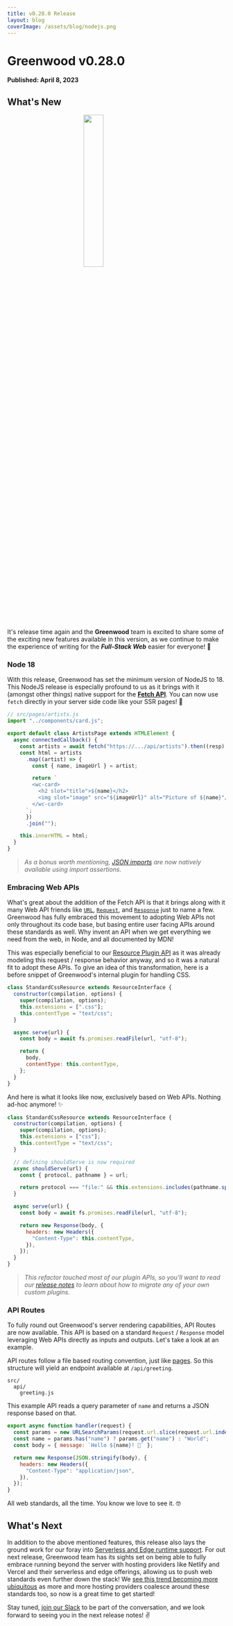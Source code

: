 ```yaml
---
title: v0.28.0 Release
layout: blog
coverImage: /assets/blog/nodejs.png
---
```


# Greenwood v0.28.0

**Published: April 8, 2023**

## What's New

<img src="/assets/blog/nodejs.png" style="display: block; width: 30%; margin: 0 auto;"/>

It's release time again and the **Greenwood** team is excited to share some of the exciting new features available in this version, as we continue to make the experience of writing for the _**Full-Stack Web**_ easier for everyone! 🙌

### Node 18

With this release, Greenwood has set the minimum version of NodeJS to 18. This NodeJS release is especially profound to us as it brings with it (amongst other things) native support for the [**Fetch API**](https://developer.mozilla.org/en-US/docs/Web/API/Fetch_API). You can now use `fetch` directly in your server side code like your SSR pages! 💯

```js
// src/pages/artists.js
import "../components/card.js";

export default class ArtistsPage extends HTMLElement {
  async connectedCallback() {
    const artists = await fetch("https://.../api/artists").then((resp) => resp.json());
    const html = artists
      .map((artist) => {
        const { name, imageUrl } = artist;

        return `
        <wc-card>
          <h2 slot="title">${name}</h2>
          <img slot="image" src="${imageUrl}" alt="Picture of ${name}"/>
        </wc-card>
      `;
      })
      .join("");

    this.innerHTML = html;
  }
}
```

> _As a bonus worth mentioning, [JSON imports](https://simonplend.com/import-json-in-es-modules/) are now natively available using import assertions._

### Embracing Web APIs

What's great about the addition of the Fetch API is that it brings along with it many Web API friends like [`URL`](https://developer.mozilla.org/en-US/docs/Web/API/URL), [`Request`](https://developer.mozilla.org/en-US/docs/Web/API/Request), and [`Response`](https://developer.mozilla.org/en-US/docs/Web/API/Response) just to name a few. Greenwood has fully embraced this movement to adopting Web APIs not only throughout its code base, but basing entire user facing APIs around these standards as well. Why invent an API when we get everything we need from the web, in Node, and all documented by MDN!

This was especially beneficial to our [Resource Plugin API](/plugins/resource/) as it was already modeling this request / response behavior anyway, and so it was a natural fit to adopt these APIs. To give an idea of this transformation, here is a before snippet of Greenwood's internal plugin for handling CSS.

<!-- eslint-disable-next-line no-unused-vars -->

```js
class StandardCssResource extends ResourceInterface {
  constructor(compilation, options) {
    super(compilation, options);
    this.extensions = [".css"];
    this.contentType = "text/css";
  }

  async serve(url) {
    const body = await fs.promises.readFile(url, "utf-8");

    return {
      body,
      contentType: this.contentType,
    };
  }
}
```

And here is what it looks like now, exclusively based on Web APIs. Nothing ad-hoc anymore! ✨

<!-- eslint-disable-next-line no-unused-vars -->

```js
class StandardCssResource extends ResourceInterface {
  constructor(compilation, options) {
    super(compilation, options);
    this.extensions = ["css"];
    this.contentType = "text/css";
  }

  // defining shouldServe is now required
  async shouldServe(url) {
    const { protocol, pathname } = url;

    return protocol === "file:" && this.extensions.includes(pathname.split(".").pop());
  }

  async serve(url) {
    const body = await fs.promises.readFile(url, "utf-8");

    return new Response(body, {
      headers: new Headers({
        "Content-Type": this.contentType,
      }),
    });
  }
}
```

> _This refactor touched most of our plugin APIs, so you'll want to read our [release notes](https://github.com/ProjectEvergreen/greenwood/releases/tag/v0.28.0) to learn about how to migrate any of your own custom plugins._

### API Routes

To fully round out Greenwood's server rendering capabilities, API Routes are now available. This API is based on a standard `Request` / `Response` model leveraging Web APIs directly as inputs and outputs. Let's take a look at an example.

API routes follow a file based routing convention, just like [pages](/docs/layouts/#pages). So this structure will yield an endpoint available at `/api/greeting`.

```shell
src/
  api/
    greeting.js
```

This example API reads a query parameter of `name` and returns a JSON response based on that.

```js
export async function handler(request) {
  const params = new URLSearchParams(request.url.slice(request.url.indexOf("?")));
  const name = params.has("name") ? params.get("name") : "World";
  const body = { message: `Hello ${name}! 👋` };

  return new Response(JSON.stringify(body), {
    headers: new Headers({
      "Content-Type": "application/json",
    }),
  });
}
```

All web standards, all the time. You know we love to see it. 🤓

## What's Next

In addition to the above mentioned features, this release also lays the ground work for our foray into [Serverless and Edge runtime support](https://github.com/ProjectEvergreen/greenwood/issues/1008). For out next release, Greenwood team has its sights set on being able to fully embrace running beyond the server with hosting providers like Netlify and Vercel and their serverless and edge offerings, allowing us to push web standards even further down the stack! We [see this trend becoming more ubiquitous](https://wintercg.org/) as more and more hosting providers coalesce around these standards too, so now is a great time to get started!

Stay tuned, [join our Slack](https://join.slack.com/t/thegreenhouseio/shared_invite/enQtMzcyMzE2Mjk1MjgwLTU5YmM1MDJiMTg0ODk4MjA4NzUwNWFmZmMxNDY5MTcwM2I0MjYxN2VhOTEwNDU2YWQwOWQzZmY1YzY4MWRlOGI) to be part of the conversation, and we look forward to seeing you in the next release notes! ✌️
